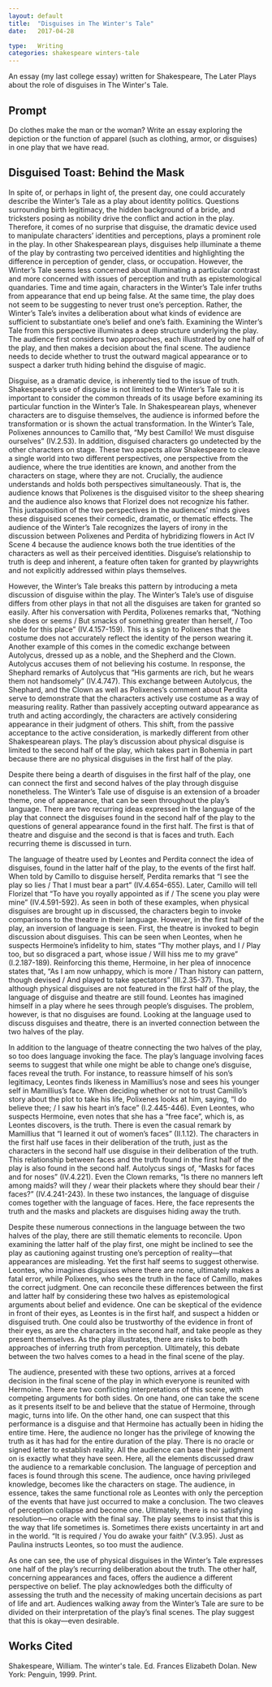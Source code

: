 ```yaml
---
layout: default
title:  "Disguises in The Winter's Tale"
date:   2017-04-28

type:   Writing
categories: shakespeare winters-tale
---
```

An essay (my last college essay) written for Shakespeare, The Later Plays about the role of disguises in The Winter's Tale. 

## Prompt

Do clothes make the man or the woman? Write an essay exploring the depiction or the function of apparel (such as clothing, armor, or disguises) in one play that we have read.

## Disguised Toast: Behind the Mask

In spite of, or perhaps in light of, the present day, one could accurately describe the Winter’s Tale as a play about identity politics. Questions surrounding birth legitimacy, the hidden background of a bride, and tricksters posing as nobility drive the conflict and action in the play. Therefore, it comes of no surprise that disguise, the dramatic device used to manipulate characters’ identities and perceptions, plays a prominent role in the play. In other Shakespearean plays, disguises help illuminate a theme of the play by contrasting two perceived identities and highlighting the difference in perception of gender, class, or occupation. However, the Winter’s Tale seems less concerned about illuminating a particular contrast and more concerned with issues of perception and truth as epistemological quandaries. Time and time again, characters in the Winter’s Tale infer truths from appearance that end up being false. At the same time, the play does not seem to be suggesting to never trust one’s perception. Rather, the Winter’s Tale’s invites a deliberation about what kinds of evidence are sufficient to substantiate one’s belief and one’s faith. Examining the Winter’s Tale from this perspective illuminates a deep structure underlying the play. The audience first considers two approaches, each illustrated by one half of the play, and then makes a decision about the final scene. The audience needs to decide whether to trust the outward magical appearance or to suspect a darker truth hiding behind the disguise of magic. 

Disguise, as a dramatic device, is inherently tied to the issue of truth. Shakespeare’s use of disguise is not limited to the Winter’s Tale so it is important to consider the common threads of its usage before examining its particular function in the Winter’s Tale. In Shakespearean plays, whenever characters are to disguise themselves, the audience is informed before the transformation or is shown the actual transformation. In the Winter’s Tale, Polixenes announces to Camillo that, “My best Camillo! We must disguise ourselves” (IV.2.53). In addition, disguised characters go undetected by the other characters on stage. These two aspects allow Shakespeare to cleave a single world into two different perspectives, one perspective from the audience, where the true identities are known, and another from the characters on stage, where they are not. Crucially, the audience understands and holds both perspectives simultaneously. That is, the audience knows that Polixenes is the disguised visitor to the sheep shearing and the audience also knows that Florizel does not recognize his father. This juxtaposition of the two perspectives in the audiences’ minds gives these disguised scenes their comedic, dramatic, or thematic effects. The audience of the Winter’s Tale recognizes the layers of irony in the discussion between Polixenes and Perdita of hybridizing flowers in Act IV Scene 4 because the audience knows both the true identities of the characters as well as their perceived identities. Disguise’s relationship to truth is deep and inherent, a feature often taken for granted by playwrights and not explicitly addressed within plays themselves. 

However, the Winter’s Tale breaks this pattern by introducing a meta discussion of disguise within the play. The Winter’s Tale’s use of disguise differs from other plays in that not all the disguises are taken for granted so easily. After his conversation with Perdita, Polixenes remarks that, “Nothing she does or seems / But smacks of something greater than herself, / Too noble for this place” (IV.4.157-159). This is a sign to Polixenes that the costume does not accurately reflect the identity of the person wearing it. Another example of this comes in the comedic exchange between Autolycus, dressed up as a noble, and the Shepherd and the Clown. Autolycus accuses them of not believing his costume. In response, the Shephard remarks of Autolycus that “His garments are rich, but he wears them not handsomely” (IV.4.747). This exchange between Autolycus, the Shephard, and the Clown as well as Polixenes’s comment about Perdita serve to demonstrate that the characters actively use costume as a way of measuring reality. Rather than passively accepting outward appearance as truth and acting accordingly, the characters are actively considering appearance in their judgment of others. This shift, from the passive acceptance to the active consideration, is markedly different from other Shakespearean plays. The play’s discussion about physical disguise is limited to the second half of the play, which takes part in Bohemia in part because there are no physical disguises in the first half of the play. 

Despite there being a dearth of disguises in the first half of the play, one can connect the first and second halves of the play through disguise nonetheless. The Winter’s Tale use of disguise is an extension of a broader theme, one of appearance, that can be seen throughout the play’s language. There are two recurring ideas expressed in the language of the play that connect the disguises found in the second half of the play to the questions of general appearance found in the first half. The first is that of theatre and disguise and the second is that is faces and truth. Each recurring theme is discussed in turn.  

The language of theatre used by Leontes and Perdita connect the idea of disguises, found in the latter half of the play, to the events of the first half.  When told by Camillo to disguise herself, Perdita remarks that “I see the play so lies / That I must bear a part” (IV.4.654-655). Later, Camillo will tell Florizel that “To have you royally appointed as if / The scene you play were mine” (IV.4.591-592). As seen in both of these examples, when physical disguises are brought up in discussed, the characters begin to invoke comparisons to the theatre in their language. However, in the first half of the play, an inversion of language is seen. First, the theatre is invoked to begin discussion about disguises. This can be seen when Leontes, when he suspects Hermoine’s infidelity to him, states “Thy mother plays, and I / Play too, but so disgraced a part, whose issue / Will hiss me to my grave” (I.2.187-189). Reinforcing this theme, Hermoine, in her plea of innocence states that, “As I am now unhappy, which is more / Than history can pattern, though devised / And played to take spectators” (III.2.35-37). Thus, although physical disguises are not featured in the first half of the play, the language of disguise and theatre are still found. Leontes has imagined himself in a play where he sees through people’s disguises. The problem, however, is that no disguises are found. Looking at the language used to discuss disguises and theatre, there is an inverted connection between the two halves of the play. 

In addition to the language of theatre connecting the two halves of the play, so too does language invoking the face. The play’s language involving faces seems to suggest that while one might be able to change one’s disguise, faces reveal the truth. For instance, to reassure himself of his son’s legitimacy, Leontes finds likeness in Mamillius’s nose and sees his younger self in Mamillius’s face. When deciding whether or not to trust Camillo’s story about the plot to take his life, Polixenes looks at him, saying, “I do believe thee; / I saw his heart in’s face” (I.2.445-446). Even Leontes, who suspects Hermoine, even notes that she has a “free face”, which is, as Leontes discovers, is the truth. There is even the casual remark by Mamillius that “I learned it out of women’s faces” (II.1.12). The characters in the first half use faces in their deliberation of the truth, just as the characters in the second half use disguise in their deliberation of the truth. This relationship between faces and the truth found in the first half of the play is also found in the second half. Autolycus sings of, “Masks for faces and for noses” (IV.4.221). Even the Clown remarks, “Is there no manners left among maids? will they / wear their plackets where they should bear their / faces?” (IV.4.241-243). In these two instances, the language of disguise comes together with the language of faces. Here, the face represents the truth and the masks and plackets are disguises hiding away the truth.

Despite these numerous connections in the language between the two halves of the play, there are still thematic elements to reconcile. Upon examining the latter half of the play first, one might be inclined to see the play as cautioning against trusting one’s perception of reality—that appearances are misleading. Yet the first half seems to suggest otherwise. Leontes, who imagines disguises where there are none, ultimately makes a fatal error, while Polixenes, who sees the truth in the face of Camillo, makes the correct judgment. One can reconcile these differences between the first and latter half by considering these two halves as epistemological arguments about belief and evidence. One can be skeptical of the evidence in front of their eyes, as Leontes is in the first half, and suspect a hidden or disguised truth. One could also be trustworthy of the evidence in front of their eyes, as are the characters in the second half, and take people as they present themselves. As the play illustrates, there are risks to both approaches of inferring truth from perception. Ultimately, this debate between the two halves comes to a head in the final scene of the play. 

The audience, presented with these two options, arrives at a forced decision in the final scene of the play in which everyone is reunited with Hermoine. There are two conflicting interpretations of this scene, with competing arguments for both sides. On one hand, one can take the scene as it presents itself to be and believe that the statue of Hermoine, through magic, turns into life. On the other hand, one can suspect that this performance is a disguise and that Hermoine has actually been in hiding the entire time. Here, the audience no longer has the privilege of knowing the truth as it has had for the entire duration of the play. There is no oracle or signed letter to establish reality. All the audience can base their judgment on is exactly what they have seen. Here, all the elements discussed draw the audience to a remarkable conclusion. The language of perception and faces is found through this scene. The audience, once having privileged knowledge, becomes like the characters on stage. The audience, in essence, takes the same functional role as Leontes with only the perception of the events that have just occurred to make a conclusion. The two cleaves of perception collapse and become one. Ultimately, there is no satisfying resolution—no oracle with the final say. The play seems to insist that this is the way that life sometimes is. Sometimes there exists uncertainty in art and in the world. “It is required / You do awake your faith” (V.3.95). Just as Paulina instructs Leontes, so too must the audience. 

As one can see, the use of physical disguises in the Winter’s Tale expresses one half of the play’s recurring deliberation about the truth. The other half, concerning appearances and faces, offers the audience a different perspective on belief. The play acknowledges both the difficulty of assessing the truth and the necessity of making uncertain decisions as part of life and art. Audiences walking away from the Winter’s Tale are sure to be divided on their interpretation of the play’s final scenes. The play suggest that this is okay—even desirable.

## Works Cited

Shakespeare, William. The winter's tale. Ed. Frances Elizabeth Dolan. New York: Penguin, 1999. Print.